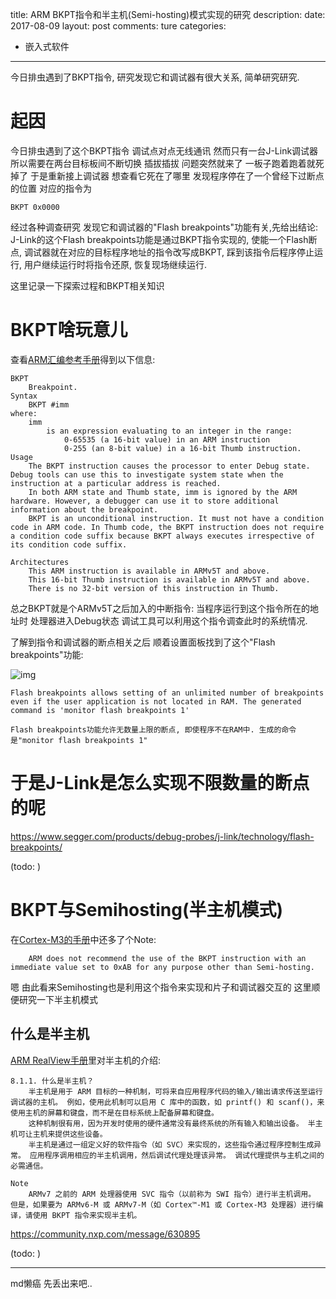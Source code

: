 title: ARM BKPT指令和半主机(Semi-hosting)模式实现的研究
description: 
date: 2017-08-09
layout: post
comments: ture
categories:
- 嵌入式软件
---

今日排虫遇到了BKPT指令, 研究发现它和调试器有很大关系, 简单研究研究.

<!--more-->

起因
==============

今日排虫遇到了这个BKPT指令
调试点对点无线通讯 然而只有一台J-Link调试器 所以需要在两台目标板间不断切换
插拔插拔 
问题突然就来了 一板子跑着跑着就死掉了
于是重新接上调试器 想查看它死在了哪里 
发现程序停在了一个曾经下过断点的位置
对应的指令为

```
BKPT 0x0000
```

经过各种调查研究 发现它和调试器的"Flash breakpoints"功能有关,先给出结论: 
J-Link的这个Flash breakpoints功能是通过BKPT指令实现的, 使能一个Flash断点, 调试器就在对应的目标程序地址的指令改写成BKPT, 踩到该指令后程序停止运行, 用户继续运行时将指令还原, 恢复现场继续运行.

这里记录一下探索过程和BKPT相关知识

BKPT啥玩意儿
==============

查看[ARM汇编参考手册](http://infocenter.arm.com/help/index.jsp?topic=/com.arm.doc.dui0489i/Cihbiggi.html)得到以下信息:
```
BKPT
    Breakpoint.
Syntax
    BKPT #imm
where:
    imm
        is an expression evaluating to an integer in the range:
            0-65535 (a 16-bit value) in an ARM instruction
            0-255 (an 8-bit value) in a 16-bit Thumb instruction.
Usage
    The BKPT instruction causes the processor to enter Debug state. Debug tools can use this to investigate system state when the instruction at a particular address is reached.
    In both ARM state and Thumb state, imm is ignored by the ARM hardware. However, a debugger can use it to store additional information about the breakpoint.
    BKPT is an unconditional instruction. It must not have a condition code in ARM code. In Thumb code, the BKPT instruction does not require a condition code suffix because BKPT always executes irrespective of its condition code suffix.
    
Architectures
    This ARM instruction is available in ARMv5T and above.
    This 16-bit Thumb instruction is available in ARMv5T and above.
    There is no 32-bit version of this instruction in Thumb.
```

总之BKPT就是个ARMv5T之后加入的中断指令: 当程序运行到这个指令所在的地址时 处理器进入Debug状态 调试工具可以利用这个指令调查此时的系统情况.

了解到指令和调试器的断点相关之后 顺着设置面板找到了这个"Flash breakpoints"功能:

![img](/i/em_bkpt_instruct/20170726230109.jpg)

```
Flash breakpoints allows setting of an unlimited number of breakpoints even if the user application is not located in RAM. The generated command is 'monitor flash breakpoints 1'

Flash breakpoints功能允许无数量上限的断点, 即使程序不在RAM中. 生成的命令是"monitor flash breakpoints 1"
```

于是J-Link是怎么实现不限数量的断点的呢
================================================

https://www.segger.com/products/debug-probes/j-link/technology/flash-breakpoints/

(todo: )

BKPT与Semihosting(半主机模式)
===================================

在[Cortex-M3的手册](http://infocenter.arm.com/help/index.jsp?topic=/com.arm.doc.dui0552a/BABHCHGB.html#)中还多了个Note:
``` 
    ARM does not recommend the use of the BKPT instruction with an immediate value set to 0xAB for any purpose other than Semi-hosting.
```

嗯 由此看来Semihosting也是利用这个指令来实现和片子和调试器交互的
这里顺便研究一下半主机模式

什么是半主机
-------------------
[ARM RealView手册](http://infocenter.arm.com/help/index.jsp?topic=/com.arm.doc.dui0203ic/Bgbjjgij.html)里对半主机的介绍:

```
8.1.1. 什么是半主机？
    半主机是用于 ARM 目标的一种机制，可将来自应用程序代码的输入/输出请求传送至运行调试器的主机。 例如，使用此机制可以启用 C 库中的函数，如 printf() 和 scanf()，来使用主机的屏幕和键盘，而不是在目标系统上配备屏幕和键盘。
    这种机制很有用，因为开发时使用的硬件通常没有最终系统的所有输入和输出设备。 半主机可让主机来提供这些设备。
    半主机是通过一组定义好的软件指令（如 SVC）来实现的，这些指令通过程序控制生成异常。 应用程序调用相应的半主机调用，然后调试代理处理该异常。 调试代理提供与主机之间的必需通信。
```

```
Note
    ARMv7 之前的 ARM 处理器使用 SVC 指令（以前称为 SWI 指令）进行半主机调用。 但是，如果要为 ARMv6-M 或 ARMv7-M（如 Cortex™-M1 或 Cortex-M3 处理器）进行编译，请使用 BKPT 指令来实现半主机。
```


https://community.nxp.com/message/630895

(todo: )

---

md懒癌 先丢出来吧..
